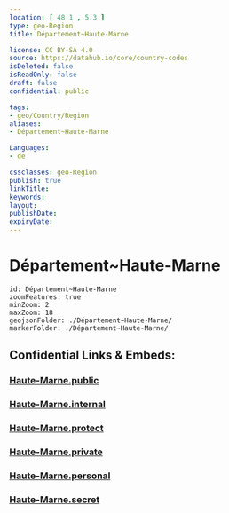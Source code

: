 ```yaml
---
location: [ 48.1 , 5.3 ] 
type: geo-Region
title: Département~Haute-Marne

license: CC BY-SA 4.0
source: https://datahub.io/core/country-codes
isDeleted: false
isReadOnly: false
draft: false
confidential: public

tags:
- geo/Country/Region
aliases:
- Département~Haute-Marne

Languages:
- de

cssclasses: geo-Region
publish: true
linkTitle: 
keywords: 
layout: 
publishDate: 
expiryDate: 
---
```


# Département~Haute-Marne

```leaflet
id: Département~Haute-Marne
zoomFeatures: true 
minZoom: 2 
maxZoom: 18
geojsonFolder: ./Département~Haute-Marne/
markerFolder: ./Département~Haute-Marne/
```


## Confidential Links & Embeds: 

### [Haute-Marne.public](/_public/\Earth\Continent\Europe\Europe~West\France\regions~France\Grand_Est\departments~Grand_EstHaute-Marne.public.md) 

### [Haute-Marne.internal](/_internal/\Earth\Continent\Europe\Europe~West\France\regions~France\Grand_Est\departments~Grand_EstHaute-Marne.internal.md) 

### [Haute-Marne.protect](/_protect/\Earth\Continent\Europe\Europe~West\France\regions~France\Grand_Est\departments~Grand_EstHaute-Marne.protect.md) 

### [Haute-Marne.private](/_private/\Earth\Continent\Europe\Europe~West\France\regions~France\Grand_Est\departments~Grand_EstHaute-Marne.private.md) 

### [Haute-Marne.personal](/_personal/\Earth\Continent\Europe\Europe~West\France\regions~France\Grand_Est\departments~Grand_EstHaute-Marne.personal.md) 

### [Haute-Marne.secret](/_secret/\Earth\Continent\Europe\Europe~West\France\regions~France\Grand_Est\departments~Grand_EstHaute-Marne.secret.md)


